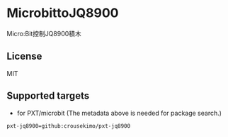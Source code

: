 # MicrobittoJQ8900

Micro:Bit控制JQ8900積木

## License

MIT

## Supported targets

* for PXT/microbit
(The metadata above is needed for package search.)

```package
pxt-jq8900=github:crousekimo/pxt-jq8900
```
